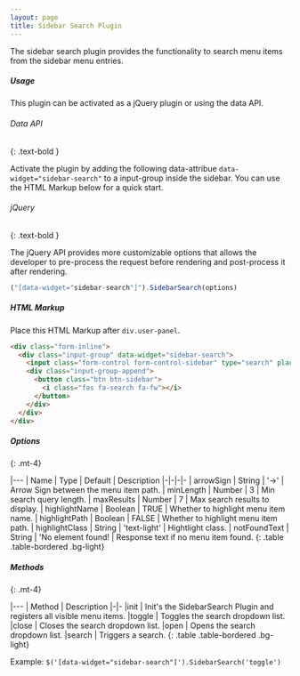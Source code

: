 ```yaml
---
layout: page
title: Sidebar Search Plugin
---
```


The sidebar search plugin provides the functionality to search menu items from the sidebar menu entries.

##### Usage

This plugin can be activated as a jQuery plugin or using the data API.

###### Data API

{: .text-bold }

Activate the plugin by adding the following data-attribue `data-widget="sidebar-search"` to a input-group inside the
sidebar. You can use the HTML Markup below for a quick start.

###### jQuery

{: .text-bold }

The jQuery API provides more customizable options that allows the developer to pre-process the request before rendering
and post-process it after rendering.

```js
("[data-widget="sidebar-search"]").SidebarSearch(options)
```

##### HTML Markup

Place this HTML Markup after `div.user-panel`.

```html
<div class="form-inline">
  <div class="input-group" data-widget="sidebar-search">
    <input class="form-control form-control-sidebar" type="search" placeholder="Search" aria-label="Search">
    <div class="input-group-append">
      <button class="btn btn-sidebar">
        <i class="fas fa-search fa-fw"></i>
      </button>
    </div>
  </div>
</div>
```

##### Options

{: .mt-4}

|---
| Name | Type | Default | Description
|-|-|-|-
| arrowSign | String | '->' | Arrow Sign between the menu item path.
| minLength | Number | 3 | Min search query length.
| maxResults | Number | 7 | Max search results to display.
| highlightName | Boolean | TRUE | Whether to highlight menu item name.
| highlightPath | Boolean | FALSE | Whether to highlight menu item path.
| highlightClass | String | 'text-light' | Hightlight class.
| notFoundText | String | 'No element found! | Response text if no menu item found.
{: .table .table-bordered .bg-light}

##### Methods

{: .mt-4}

|---
| Method | Description
|-|-
|init | Init's the SidebarSearch Plugin and registers all visible menu items.
|toggle | Toggles the search dropdown list.
|close | Closes the search dropdown list.
|open | Opens the search dropdown list.
|search | Triggers a search.
{: .table .table-bordered .bg-light}

Example: `$('[data-widget="sidebar-search"]').SidebarSearch('toggle')`
